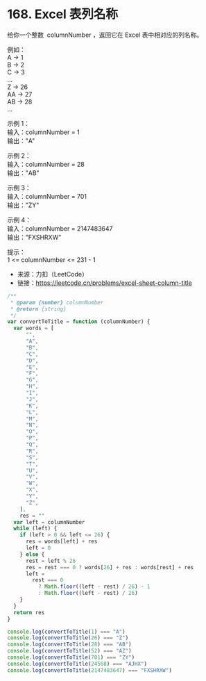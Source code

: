 # 168. Excel 表列名称

给你一个整数  columnNumber ，返回它在 Excel 表中相对应的列名称。

例如：  
A -> 1  
B -> 2  
C -> 3  
...  
Z -> 26  
AA -> 27  
AB -> 28  
...

示例 1：  
输入：columnNumber = 1  
输出："A"

示例 2：  
输入：columnNumber = 28  
输出："AB"

示例 3：  
输入：columnNumber = 701  
输出："ZY"

示例 4：  
输入：columnNumber = 2147483647  
输出："FXSHRXW"

提示：  
1 <= columnNumber <= 231 - 1

- 来源：力扣（LeetCode）  
- 链接：https://leetcode.cn/problems/excel-sheet-column-title

```javascript
/**
 * @param {number} columnNumber
 * @return {string}
 */
var convertToTitle = function (columnNumber) {
  var words = [
      "",
      "A",
      "B",
      "C",
      "D",
      "E",
      "F",
      "G",
      "H",
      "I",
      "J",
      "K",
      "L",
      "M",
      "N",
      "O",
      "P",
      "Q",
      "R",
      "S",
      "T",
      "U",
      "V",
      "W",
      "X",
      "Y",
      "Z",
    ],
    res = ""
  var left = columnNumber
  while (left) {
    if (left > 0 && left <= 26) {
      res = words[left] + res
      left = 0
    } else {
      rest = left % 26
      res = rest === 0 ? words[26] + res : words[rest] + res
      left =
        rest === 0
          ? Math.floor((left - rest) / 26) - 1
          : Math.floor((left - rest) / 26)
    }
  }
  return res
}

console.log(convertToTitle(1) === "A")
console.log(convertToTitle(26) === "Z")
console.log(convertToTitle(28) === "AB")
console.log(convertToTitle(52) === "AZ")
console.log(convertToTitle(701) === "ZY")
console.log(convertToTitle(24568) === "AJHX")
console.log(convertToTitle(2147483647) === "FXSHRXW")
```
